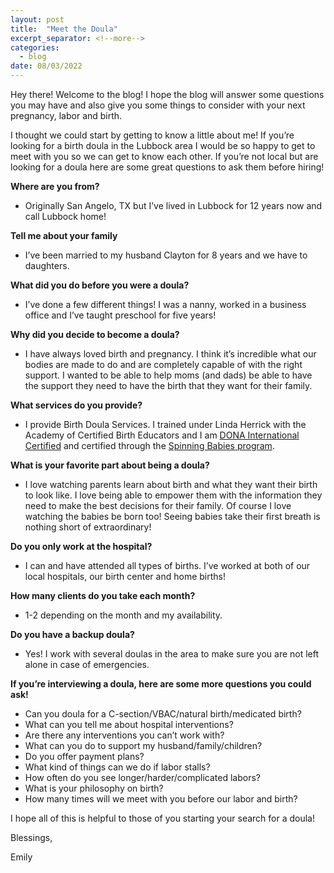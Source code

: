 ```yaml
---
layout: post
title:  "Meet the Doula"
excerpt_separator: <!--more-->
categories:
  - blog
date: 08/03/2022
---
```


Hey there! Welcome to the blog! I hope the blog will answer some questions you may have and also give you some things to consider with your next pregnancy, labor and birth.

<!--more-->

I thought we could start by getting to know a little about me! If you’re looking for a birth doula in the Lubbock area I would be so happy to get to meet with you so we can get to know each other. If you’re not local but are looking for a doula here are some great questions to ask them before hiring!

**Where are you from?**

- Originally San Angelo, TX but I’ve lived in Lubbock for 12 years now and call Lubbock home!

**Tell me about your family**

- I’ve been married to my husband Clayton for 8 years and we have to daughters.

**What did you do before you were a doula?**

- I’ve done a few different things! I was a nanny, worked in a business office and I’ve taught preschool for five years!

**Why did you decide to become a doula?**

- I have always loved birth and pregnancy. I think it’s incredible what our bodies are made to do and are completely capable of with the right support. I wanted to be able to help moms (and dads) be able to have the support they need to have the birth that they want for their family.

**What services do you provide?**

- I provide Birth Doula Services. I trained under Linda Herrick with the Academy of Certified Birth Educators and I am [DONA International Certified](https://www.dona.org/) and certified through the [Spinning Babies program](https://www.spinningbabies.com/).

**What is your favorite part about being a doula?**

- I love watching parents learn about birth and what they want their birth to look like. I love being able to empower them with the information they need to make the best decisions for their family.  Of course I love watching the babies be born too! Seeing babies take their first breath is nothing short of extraordinary!

**Do you only work at the hospital?**

- I can and have attended all types of births. I’ve worked at both of our local hospitals, our birth center and home births!

**How many clients do you take each month?**

- 1-2 depending on the month and my availability.

**Do you have a backup doula?**

- Yes! I work with several doulas in the area to make sure you are not left alone in case of emergencies.

**If you’re interviewing a doula, here are some more questions you could ask!**

- Can you doula for a C-section/VBAC/natural birth/medicated birth?
- What can you tell me about hospital interventions?
- Are there any interventions you can’t work with?
- What can you do to support my husband/family/children?
- Do you offer payment plans?
- What kind of things can we do if labor stalls?
- How often do you see longer/harder/complicated labors?
- What is your philosophy on birth?
- How many times will we meet with you before our labor and birth?

I hope all of this is helpful to those of you starting your search for a doula!

Blessings,

Emily
